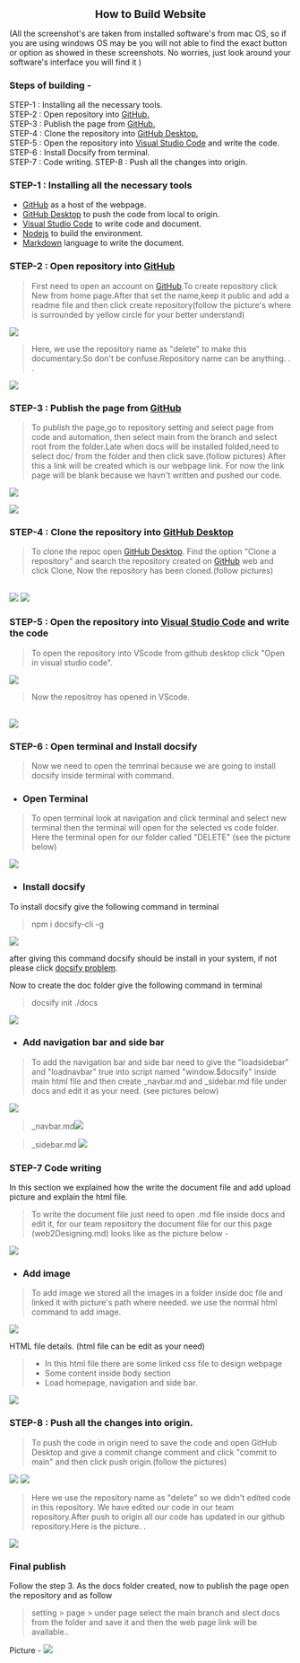 <h1 style="text-align:center; font-size:2vw" >How to Build Website</h1>

(All the screenshot's are taken from installed software's from mac OS, so if you are using windows OS may be you will not able to find the exact button or option as showed in these screenshots. No worries, just look around your software's interface you will find it )

<h3>Steps of building -</h3>

STEP-1 : Installing all the necessary tools.<br>
STEP-2 : Open repository into <a href="https://github.com/">GitHub.</a><br>
STEP-3 : Publish the page from <a href="https://github.com/">GitHub.</a><br>
STEP-4 : Clone the repository into <a href="https://desktop.github.com/">GitHub Desktop.</a><br>
STEP-5 : Open the repository into <a href="https://code.visualstudio.com/">Visual Studio Code</a> and write the code.<br>
STEP-6 : Install Docsify from terminal.<br>
STEP-7 : Code writing.
STEP-8 : Push all the changes into origin.<br>

### STEP-1 : Installing all the necessary tools<br>
  - <a href="https://github.com/">GitHub</a> as a host of the webpage.
  - <a href="https://desktop.github.com/">GitHub Desktop</a> to push the code from local to origin.
  - <a href="https://code.visualstudio.com/">Visual Studio Code</a> to write code and document.
  - <a href="https://nodejs.org/en">Nodejs</a> to build the environment.
  - <a href="https://www.nexmaker.com/doc/1projectmanage/markdown.html">Markdown</a> language to write the document.

### STEP-2 : Open repository into <a href="https://github.com/"> GitHub</a>
>First need to open an account on <a href="https://github.com/"> GitHub</a>.To create repository click New from home page.After that set the name,keep it public and add a readme file and then click create repository(follow the picture's where is surrounded by yellow circle for your better understand)


<img src="img/tm_logo/github_repositoryopen/githubnewbutton.png">
<br>

> Here, we use the repository name as "delete" to make this documentary.So don't be confuse.Repository name can be anything.
.
.
<img src="img/tm_logo/github_repositoryopen/createrepository.png">

### STEP-3 : Publish the page from <a href="https://github.com/"> GitHub</a>
>To publish the page,go to repository setting and select page from code and automation, then select main from the branch and select root from the folder.Late when docs will be installed folded,need to select doc/ from the folder and then click save.(follow pictures)
After this a link will be created which is our webpage link. For now the link page will be blank because we havn't written and pushed our code.

<img src="img/tm_logo/github_repositoryopen/sett_page.png"><br>


<img src="img/tm_logo/github_repositoryopen/page_save.png">

### STEP-4 : Clone the repository into <a href="https://desktop.github.com/"> GitHub Desktop</a>

>To clone the repoc open <a href="https://desktop.github.com/"> GitHub Desktop</a>. Find the option "Clone a repository" and search the repository created on <a href="https://github.com/"> GitHub</a> web and click Clone, Now the repository has been cloned.(follow pictures)
<br>
<img src="img/tm_logo/github_repositoryopen/clone_1.png">

<img src="img/tm_logo/github_repositoryopen/clone_2.png">

### STEP-5 : Open the repository into <a href="https://code.visualstudio.com/"> Visual Studio Code</a> and write the code

>To open the repository into VScode from github desktop click "Open in visual studio code". 
<img src="img/tm_logo/github_repositoryopen/open in_vs.png">

>Now the repositroy has opened in VScode.<br>
<br>
<img src="img/tm_logo/github_repositoryopen/vs_1.png">

### STEP-6 : Open terminal and Install docsify

>Now we need to open the temrinal because we are going to install docsify inside terminal with command.

- ### Open Terminal

>To open terminal look at navigation and click terminal and select new terminal then the terminal will open for the selected vs code folder. Here the terminal open for our folder called "DELETE" (see the picture below)

<img src="img/tm_logo/github_repositoryopen/terminal_open.png">

- ### Install docsify
To install docsify give the following command in terminal
> npm i docsify-cli -g
<img src="img/tm_logo/github_repositoryopen/terminalopen_vs.png">

after giving this command docsify should be install in your system, if not please click <a href="https://www.npmjs.com/package/docsify-build-cli?activeTab=readme"> docsify problem</a>.<br>

Now to create the doc folder give the following command in terminal
> docsify init ./docs
<img src="img/tm_logo/github_repositoryopen/doc_open.png">

- ### Add navigation bar and side bar 

>To add the navigation bar and side bar need to give the "loadsidebar" and "loadnavbar" true into script named "window.$docsify" inside main html file and then create _navbar.md and _sidebar.md file under docs and edit it as your need. (see pictures below)

<img src="img/tm_logo/github_repositoryopen/navsidebartrue.png">

> _navbar.md<img src="img/tm_logo/github_repositoryopen/_navbar.png"><br>

> _sidebar.md <img src="img/tm_logo/github_repositoryopen/_sidebar.png">

### STEP-7 Code writing 

In this section we explained how the write the document file and add upload picture and explain the html file.

>To write the document file just need to open .md file inside docs and edit it, for our team repository the document file for our this page (web2Designing.md) looks like as the picture below -
<img src="img/tm_logo/github_repositoryopen/1stdoc.png">

- ### Add image
> To add image we stored all the images in a folder inside doc file and linked it with picture's path where needed. we use the normal html command to add image. 
<img src="img/tm_logo/github_repositoryopen/addimg.png">

HTML file details. (html file can be edit as your need) 
 > - In this html file there are some linked css file to design webpage
 > - Some content inside body section
 > - Load homepage, navigation and side bar.
 <img src="img/tm_logo/github_repositoryopen/html.png">



### STEP-8 : Push all the changes into origin.

>To push the code in origin need to save the code and open GitHub Desktop and give a commit change comment and click "commit to main" and then click push origin.(follow the pictures)
<img src="img/tm_logo/github_repositoryopen/push_1.png">

<img src="img/tm_logo/github_repositoryopen/push_2.png">

> Here we use the repository name as "delete" so we didn't edited code in this repository. We have edited our code in our team repository.After push to origin all our code has updated in our github repository.Here is the picture.
.
<img src="img/tm_logo/github_repositoryopen/after_push.png">

### Final publish

Follow the step 3. As the docs folder created, now to publish the page open the repository and as follow

> setting > page > under page select the main branch and slect docs from the folder and save it and then the web page link will be available..

Picture -
<img src="img/tm_logo/github_repositoryopen/final_publish.png">


